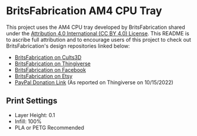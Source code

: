 # BritsFabrication AM4 CPU Tray

This project uses the AM4 CPU tray developed by BritsFabrication shared under the
[Attribution 4.0 International (CC BY 4.0) License](https://creativecommons.org/licenses/by/4.0/). This README is to
ascribe full attribution and to encourage users of this project to check out BritsFabrication's design repositories
linked below:

- [BritsFabrication on Cults3D](https://cults3d.com/en/users/BritsFabrication/creations)
- [BritsFabrication on Thingiverse](https://www.thingiverse.com/britsfabrication/designs)
- [BritsFabrication on Facebook](https://www.facebook.com/BritsFabrication)
- [BritsFabrication on Etsy](https://www.etsy.com/shop/BritsFabrication)
- [PayPal Donation Link](https://www.paypal.com/paypalme/JoelBrittain) (As reported on Thingiverse on 10/15/2022)

## Print Settings

- Layer Height: 0.1
- Infill: 100%
- PLA or PETG Recommended